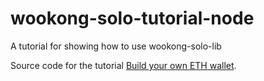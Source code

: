 # wookong-solo-tutorial-node
A tutorial for showing how to use wookong-solo-lib

Source code for the tutorial [Build your own ETH wallet](https://doc.wooko.ng/docs/overview).
